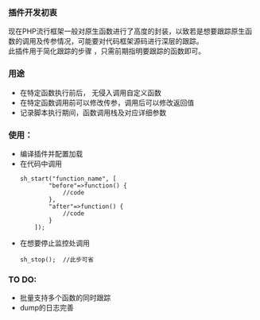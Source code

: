 ### 插件开发初衷
>  
现在PHP流行框架一般对原生函数进行了高度的封装，以致若是想要跟踪原生函数的调用及传参情况，可能要对代码框架源码进行深层的跟踪。  
此插件用于简化跟踪的步骤 ，只需前期指明要跟踪的函数即可。

### 用途
>  
* 在特定函数执行前后， 无侵入调用自定义函数
* 在特定函数调用前可以修改传参，调用后可以修改返回值
* 记录脚本执行期间，函数调用栈及对应详细参数 


### 使用：
>  
*  编译插件并配置加载
*  在代码中调用
    ```
    sh_start("function_name", [
            "before"=>function() {
                //code
            },
            "after"=>function() {
                //code
            }
        ]);
    ```
*  在想要停止监控处调用
    ```
    sh_stop();  //此步可省
    ``` 


### TO DO:
>  
*  批量支持多个函数的同时跟踪
*  dump的日志完善
